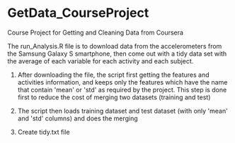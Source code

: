 # GetData_CourseProject
Course Project for Getting and Cleaning Data from Coursera

The run_Analysis.R file is to download data from the accelerometers from the Samsung Galaxy S smartphone, then come out with a tidy data set with the average of each variable for each activity and each subject. 

1. After downloading the file, the script first getting the features and activities information, and keeps only the features which have the name that contain 'mean' or 'std' as required by the project. This step is done first to reduce the cost of merging two datasets (training and test)

2. The script then loads training dataset and test dataset (with only 'mean' and 'std' columns) and does the merging

3. Create tidy.txt file
